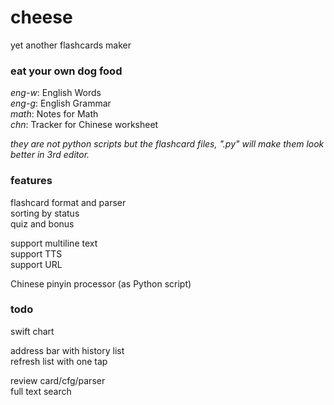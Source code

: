 # cheese

yet another flashcards maker  

### eat your own dog food

*eng-w*: English Words  
*eng-g*: English Grammar  
*math*: Notes for Math  
*chn*: Tracker for Chinese worksheet  

*they are not python scripts but the flashcard files, ".py" will make them look better in 3rd editor.*

### features

flashcard format and parser  
sorting by status  
quiz and bonus  

support multiline text  
support TTS  
support URL  
  
Chinese pinyin processor (as Python script)  

### todo

swift chart  

address bar with history list  
refresh list with one tap  

review card/cfg/parser  
full text search  
